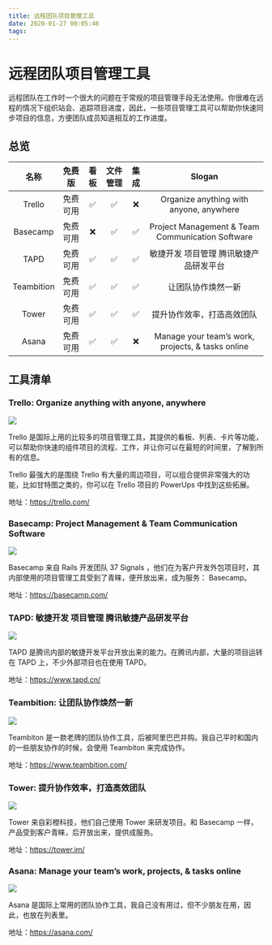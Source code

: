 ```yaml
---
title: 远程团队项目管理工具
date: 2020-01-27 00:05:46
tags:
---
```


# 远程团队项目管理工具

远程团队在工作时一个很大的问题在于常规的项目管理手段无法使用。你很难在远程的情况下组织站会、追踪项目进度，因此，一些项目管理工具可以帮助你快速同步项目的信息，方便团队成员知道相互的工作进度。

## 总览


|   名称	|   免费版	|   看板	|文件管理	|   集成	|Slogan	|
|:-:	|:-:	|:-:	|:-:	|:-:	|:-:	|
|Trello	|免费可用|✅|✅|❌|Organize anything with anyone, anywhere|
|Basecamp|免费可用|❌|✅|✅|Project Management & Team Communication Software|
| TAPD	|免费可用|✅|✅|✅|敏捷开发 项目管理 腾讯敏捷产品研发平台|
|Teambition|免费可用|✅|✅|✅|让团队协作焕然一新|
|Tower|免费可用|✅|✅|✅|提升协作效率，打造高效团队|
|Asana|免费可用|✅|✅|❌|Manage your team’s work, projects, & tasks online|

## 工具清单

### Trello: Organize anything with anyone, anywhere

![](https://postimg.aliavv.com/mbp/hz85a.jpg)

Trello 是国际上用的比较多的项目管理工具，其提供的看板、列表、卡片等功能，可以帮助你快速的组件项目的流程、工作，并让你可以在最短的时间里，了解到所有的信息。

Trello 最强大的是围绕 Trello 有大量的周边项目，可以组合提供非常强大的功能，比如甘特图之类的，你可以在 Trello 项目的 PowerUps 中找到这些拓展。

地址：https://trello.com/

### Basecamp: Project Management & Team Communication Software

![](https://postimg.aliavv.com/mbp/gdoj0.jpg)

Basecamp 来自 Rails 开发团队 37 Signals ，他们在为客户开发外包项目时，其内部使用的项目管理工具受到了青睐，便开放出来，成为服务： Basecamp。

地址：https://basecamp.com/

### TAPD: 敏捷开发 项目管理 腾讯敏捷产品研发平台

![](https://postimg.aliavv.com/mbp/vccm3.jpg)

TAPD 是腾讯内部的敏捷开发平台开放出来的能力。在腾讯内部，大量的项目运转在 TAPD 上，不少外部项目也在使用 TAPD。

地址：https://www.tapd.cn/

### Teambition: 让团队协作焕然一新

![](https://postimg.aliavv.com/mbp/u23hk.jpg)

Teambiton 是一款老牌的团队协作工具，后被阿里巴巴并购。我自己平时和国内的一些朋友协作的时候，会使用 Teambiton 来完成协作。

地址：https://www.teambition.com/

### Tower: 提升协作效率，打造高效团队

![](https://postimg.aliavv.com/mbp/pf0h8.jpg)

Tower 来自彩橙科技，他们自己使用 Tower 来研发项目。和 Basecamp 一样，产品受到客户青睐，后开放出来，提供成服务。

地址：https://tower.im/

### Asana: Manage your team’s work, projects, & tasks online

![](https://postimg.aliavv.com/mbp/yfnwc.jpg)

Asana 是国际上常用的团队协作工具，我自己没有用过，但不少朋友在用，因此，也放在列表里。

地址：https://asana.com/
